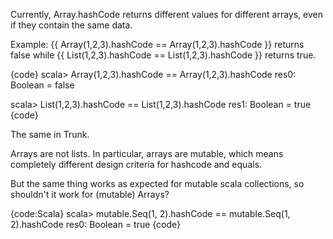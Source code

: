 Currently, Array.hashCode returns different values for different arrays, even if they contain the same data.

Example: {{ Array(1,2,3).hashCode == Array(1,2,3).hashCode }} returns false while {{ List(1,2,3).hashCode == List(1,2,3).hashCode }} returns true.

{code}
scala>  Array(1,2,3).hashCode == Array(1,2,3).hashCode
res0: Boolean = false

scala> List(1,2,3).hashCode == List(1,2,3).hashCode
res1: Boolean = true
{code}


The same in Trunk.

Arrays are not lists. In particular, arrays are mutable, which means completely different design criteria for hashcode and equals.

But the same thing works as expected for mutable scala collections, so shouldn't it work for (mutable) Arrays?

{code:Scala}
scala> mutable.Seq(1, 2).hashCode == mutable.Seq(1, 2).hashCode
res0: Boolean = true
{code}
